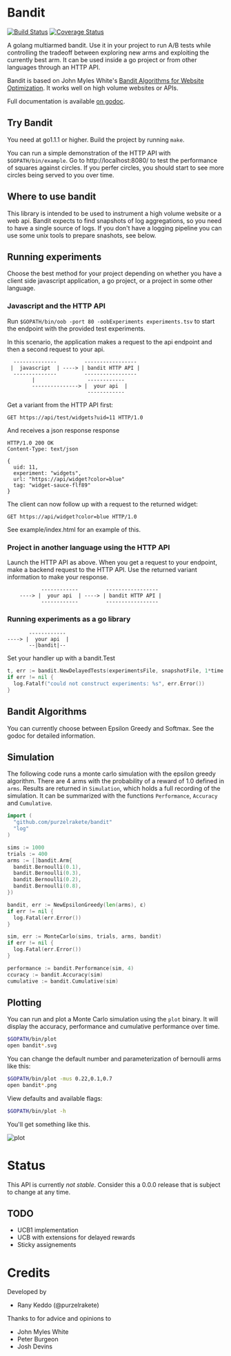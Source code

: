 # Bandit

[![Build Status](https://travis-ci.org/purzelrakete/bandit.png?branch=master)](https://travis-ci.org/purzelrakete/bandit)
[![Coverage Status](https://coveralls.io/repos/purzelrakete/bandit/badge.png)](https://coveralls.io/r/purzelrakete/bandit)

A golang multiarmed bandit. Use it in your project to run A/B tests while
controlling the tradeoff between exploring new arms and exploiting the
currently best arm. It can be used inside a go project or from other languages
through an HTTP API.

Bandit is based on John Myles White's [Bandit
Algorithms for Website Optimization](http://shop.oreilly.com/product/0636920027393.do).
It works well on high volume websites or APIs.

Full documentation is available [on godoc](http://godoc.org/github.com/purzelrakete/bandit).

## Try Bandit

You need at go1.1.1 or higher. Build the project by running `make`.

You can run a simple demonstration of the HTTP API with `$GOPATH/bin/example`.
Go to http://localhost:8080/ to test the performance of squares against
circles. If you perfer circles, you should start to see more circles being
served to you over time.

## Where to use bandit

This library is intended to be used to instrument a high volume website or
a web api. Bandit expects to find snapshots of log aggregations, so you need
to have a single source of logs. If you don't have a logging pipeline you can
use some unix tools to prepare snashots, see below.

## Running experiments

Choose the best method for your project depending on whether you have a client
side javascript application, a go project, or a project in some other
language.

### Javascript and the HTTP API

Run `$GOPATH/bin/oob -port 80 -oobExperiments experiments.tsv` to start the
endpoint with the provided test experiments.

In this scenario, the application makes a request to the api endpoint and
then a second request to your api.

```
  --------------         -----------------
 |  javascript  | ----> | bandit HTTP API |
  --------------         -----------------
        |                 ------------
        ---------------> |  your api  |
                          ------------
```

Get a variant from the HTTP API first:

    GET https://api/test/widgets?uid=11 HTTP/1.0

And receives a json response response

    HTTP/1.0 200 OK
    Content-Type: text/json

    {
      uid: 11,
      experiment: "widgets",
      url: "https://api/widget?color=blue"
      tag: "widget-sauce-flf89"
    }

The client can now follow up with a request to the returned widget:

    GET https://api/widget?color=blue HTTP/1.0

See example/index.html for an example of this.

### Project in another language using the HTTP API

Launch the HTTP API as above. When you get a request to your endpoint, make
a backend request to the HTTP API. Use the returned variant information to
make your response.

```
           ------------         -----------------
    ----> |  your api  | ----> | bandit HTTP API |
           ------------         -----------------
```
### Running experiments as a go library

```
       ------------
----> |  your api  |
       --|bandit|--
```

Set your handler up with a bandit.Test

```go
t, err := bandit.NewDelayedTests(experimentsFile, snapshotFile, 1*time.Minute)
if err != nil {
  log.Fatalf("could not construct experiments: %s", err.Error())
}
```

## Bandit Algorithms

You can currently choose between Epsilon Greedy and Softmax. See the godoc for
detailed information.

## Simulation

The following code runs a monte carlo simulation with the epsilon greedy
algorithm. There are 4 arms with the probability of a reward of 1.0 defined in
`arms`. Results are returned in `Simulation`, which holds a full recording of
the simulation. It can be summarized with the functions `Performance`,
`Accuracy` and `Cumulative`.

```go
import (
  "github.com/purzelrakete/bandit"
  "log"
)

sims := 1000
trials := 400
arms := []bandit.Arm{
  bandit.Bernoulli(0.1),
  bandit.Bernoulli(0.3),
  bandit.Bernoulli(0.2),
  bandit.Bernoulli(0.8),
})

bandit, err := NewEpsilonGreedy(len(arms), ε)
if err != nil {
  log.Fatal(err.Error())
}

sim, err := MonteCarlo(sims, trials, arms, bandit)
if err != nil {
  log.Fatal(err.Error())
}

performance := bandit.Performance(sim, 4)
ccuracy := bandit.Accuracy(sim)
cumulative := bandit.Cumulative(sim)
```

## Plotting

You can run and plot a Monte Carlo simulation using the `plot` binary. It will
display the accuracy, performance and cumulative performance over time.

```sh
$GOPATH/bin/plot
open bandit*.svg
```

You can change the default number and parameterization of bernoulli arms like
this:

```sh
$GOPATH/bin/plot -mus 0.22,0.1,0.7
open bandit*.png
```

View defaults and available flags:

```sh
$GOPATH/bin/plot -h
```

You'll get something like this.

![plot](https://dl.dropboxusercontent.com/u/1704851/bandit.svg)

# Status

This API is currently *not stable*. Consider this a 0.0.0 release that is
subject to change at any time.

## TODO

- UCB1 implementation
- UCB with extensions for delayed rewards
- Sticky assignements

# Credits

Developed by

- Rany Keddo (@purzelrakete)

Thanks to for advice and opinions to

- John Myles White
- Peter Burgeon
- Josh Devins

[1]: http://dl.acm.org/citation.cfm?id=1677012" "Explore/Exploit Schemes for Web Content Optimzation"
